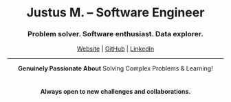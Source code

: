 <h1 align="center"> Justus M. – Software Engineer </h1>

<h3 align="center">
Problem solver. Software enthusiast. Data explorer.
</h3>
<div align="center">
  <a href="https://erijl.de" _target="blank">Website</a> |
  <a href="https://github.com/erijl" _target="blank">GitHub</a> |
  <a href="https://linkedin.com/in/justusmau" _target="blank">LinkedIn</a> 
</div>


---
<div align="center">
  <b>Genuinely Passionate About</b> Solving Complex Problems & Learning!
</div>

<br>

<div align="center">
  <h4>Always open to new challenges and collaborations.</h4>
</div>
